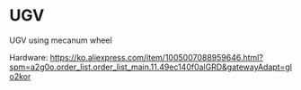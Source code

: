# UGV
UGV using mecanum wheel

Hardware: https://ko.aliexpress.com/item/1005007088959646.html?spm=a2g0o.order_list.order_list_main.11.49ec140f0alGRD&gatewayAdapt=glo2kor
